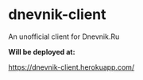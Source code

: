 # dnevnik-client
An unofficial client for Dnevnik.Ru

**Will be deployed at:**

https://dnevnik-client.herokuapp.com/
